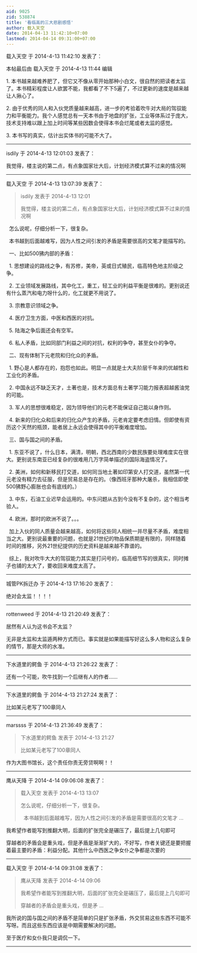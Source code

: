 ```yaml
---
aid: 9025
zid: 538874
title: '看临高的三大悲剧感悟'
author: 载入天空
date: 2014-04-13 11:42:10+07:00
lastmod: 2014-04-14 09:31:00+07:00
---
```


载入天空 于 2014-4-13 11:42:10 发表了：

本帖最后由 载入天空 于 2014-4-13 11:44 编辑 

1\. 本书越来越难养肥了，但它又不像从零开始那种小白文，很自然的把读者太监了。本书精彩程度让人欲罢不能，我都看了不下5遍了，不过更新的速度是越来越让人揪心了。

2\. 由于优秀的同人和入伙党质量越来越高，进一步的考验着吹牛对大局的驾驭能力和平衡能力。我个人感觉总有一天本书由于地盘的扩张，工业等体系过于庞大，技术支持难以跟上加上时间等某些因数会使得本书会烂尾或者太监的感觉。

3\. 本书写的真实，估计出实体书的可能不大了。

---------

isdily 于 2014-4-13 12:01:03 发表了：

我觉得，楼主说的第二点，有点象国家壮大后，计划经济模式算不过来的情况啊

---------

载入天空 于 2014-4-13 13:07:39 发表了：

> isdily 发表于 2014-4-13 12:01
> 
> 我觉得，楼主说的第二点，有点象国家壮大后，计划经济模式算不过来的情况啊



  怎么说呢，仔细分析一下，很复杂。

  本书越到后面越难写，因为人性之间引发的矛盾是需要很高的文笔才能描写的。

  一、比如500狒内部的矛盾：

  1\. 思想建设的路线之争，有苏修，美帝，英或日式殖民，临高特色地主阶级之争。

  2\. 工业领域发展路线，其中化工，重工，轻工业的利益平衡是很难的。更别说还有什么蒸汽和电力呀什么的，化工就更不用说了。

  3\. 宗教意识领域之争。

  4\. 医疗卫生方面，中医和西医的对抗。

  5\. 陆海之争后面还会有空军。

  6\. 私人矛盾，比如同部门利益之间的对抗，权利的争夺，甚至女仆的争夺。

  二、现有体制下元老院和归化众的矛盾。

  1\. 野心是人都存在的，抱怨也如此。明显一点就是士大夫阶层千年来的优越性和工业化的矛盾。

  2\. 中国永远不缺乏天才，土著也是，技术方面总有土著学习能力报表超越酱油党的可能。

  3\. 军人的思想很难稳定，因为领导他们的元老不能保证自己能以身作则。

  4\. 新来的归化众和后来的归化众产生的矛盾，元老肯定要考虑旧情。但即使有资历这个天然的瓶颈，能者居上永远会使得其中的平衡难度增加。

  三、国与国之间的矛盾。

  1\. 东亚不说了，什么日本，满清，明朝，西北西南的少数民族要处理难度实在很大。更别说东南亚已经复杂的很难用几万字简单描述的国际海盗情况了。

  2\. 美洲，如何和新移民打交道，如何同当地土著如印第安人打交道，虽然第一代元老没有精力去征服，但是贸易总是存在的。（像西班牙那种大屠杀，我相信即使500狒野心膨胀也会有底线的。）

  3\. 中东，石油工业迟早会运用的。中东问题从古到今没有不复杂的，这个相当考验人。

  4\. 欧洲，那时的欧洲不说了。。。

  加上入伙的同人质量会越来越高，如何将这些同人相统一并尽量不矛盾，难度相当之大。更别说最重要的问题，也就是21世纪的物品保质期是有限的，同样随着时间的推移，另外21世纪提供的历史资料是越来越不靠谱的。

  综上，我对吹牛大大的驾驭能力其实是打问号的，临高细节写的很真实，同时摊子也铺的太大了，要收回来难度太高了。

---------

城管PK拆迁办 于 2014-4-13 17:16:20 发表了：

绝对会太监！！！！

---------

rottenweed 于 2014-4-13 21:20:49 发表了：

居然有人认为这书会不太监？

无非是太监和太监遁两种方式而已。事实就是如果能描写好这么多人物和这么复杂的情节，那是大师的水准。

---------

下水道里的鳄鱼 于 2014-4-13 21:26:22 发表了：

还有一个可能，吹牛找到一个后继有人的作者……

---------

下水道里的鳄鱼 于 2014-4-13 21:27:24 发表了：

比如某元老写了100章同人

---------

marssss 于 2014-4-13 21:36:49 发表了：

> 下水道里的鳄鱼 发表于 2014-4-13 21:27
> 
> 比如某元老写了100章同人



作为大图书馆长，这个责任你责无旁贷啊啊！！

---------

鹰从天降 于 2014-4-14 09:06:08 发表了：

> 载入天空 发表于 2014-4-13 13:07
> 
> 怎么说呢，仔细分析一下，很复杂。
> 
>   本书越到后面越难写，因为人性之间引发的矛盾是需要很高的文笔才 ...



我希望作者能写到推翻大明，后面的扩张完全是碾压了，最后提上几句即可

穿越者的矛盾会是重头戏，但是矛盾是渐渐扩大的，不好写，作者关键还是要把握着最主要的矛盾：利益分配。其他什么中西医之争女仆之争都是次要的

---------

载入天空 于 2014-4-14 09:31:08 发表了：

> 鹰从天降 发表于 2014-4-14 09:06
> 
> 我希望作者能写到推翻大明，后面的扩张完全是碾压了，最后提上几句即可
> 
> 穿越者的矛盾会是重头戏，但是矛 ...



我所说的国与国之间的矛盾不是简单的只是扩张矛盾，外交贸易这些东西不可能不写呀。而且这些东西应该是中期需要解决的问题。

至于医疗和女仆我只是调侃一下。

---------

